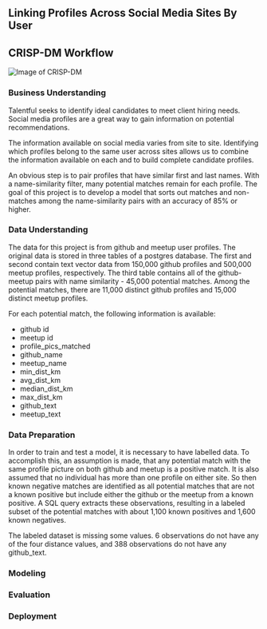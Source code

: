 ## **Linking Profiles Across Social Media Sites By User**
## CRISP-DM Workflow

![Image of CRISP-DM](https://upload.wikimedia.org/wikipedia/commons/b/b9/CRISP-DM_Process_Diagram.png)

### Business Understanding
Talentful seeks to identify ideal candidates to meet client hiring needs. Social media profiles are a great way to gain information on potential recommendations.

The information available on social media varies from site to site. Identifying which profiles belong to the same user across sites allows us to combine the information available on each and to build complete candidate profiles.

An obvious step is to pair profiles that have similar first and last names. With a name-similarity filter, many potential matches remain for each profile. The goal of this project is to develop a model that sorts out matches and non-matches among the name-similarity pairs with an accuracy of 85% or higher.

### Data Understanding
The data for this project is from github and meetup user profiles.  The original data is stored in three tables of a postgres database. The first and second contain text vector data from 150,000 github profiles and 500,000 meetup profiles, respectively. The third table contains all of the github-meetup pairs with name similarity - 45,000 potential matches. Among the potential matches, there are 11,000 distinct github profiles and 15,000 distinct meetup profiles.

For each potential match, the following information is available:
- github id
- meetup id
- profile_pics_matched
- github_name
- meetup_name
- min_dist_km
- avg_dist_km
- median_dist_km
- max_dist_km
- github_text
- meetup_text

### Data Preparation
In order to train and test a model, it is necessary to have labelled data. To accomplish this, an assumption is made, that any potential match with the same profile picture on both github and meetup is a positive match. It is also assumed that no individual has more than one profile on either site. So then known negative matches are identified as all potential matches that are not a known positive but include either the github or the meetup from a known positive. A SQL query extracts these observations, resulting in a labeled subset of the potential matches with about 1,100 known positives and 1,600 known negatives.

The labeled dataset is missing some values. 6 observations do not have any of the four distance values, and 388 observations do not have any github_text.

### Modeling

### Evaluation

### Deployment
